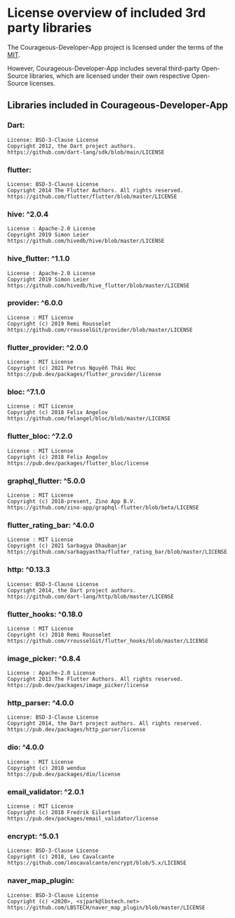 # License overview of included 3rd party libraries

The Courageous-Developer-App project is licensed under the terms of the [MIT](LICENSE).


However, Courageous-Developer-App includes several third-party Open-Source libraries, 
which are licensed under their own respective Open-Source licenses.

## Libraries included in Courageous-Developer-App

### Dart: 
    License: BSD-3-Clause License
    Copyright 2012, the Dart project authors.
    https://github.com/dart-lang/sdk/blob/main/LICENSE

### flutter:
    License: BSD-3-Clause License
    Copyright 2014 The Flutter Authors. All rights reserved.
    https://github.com/flutter/flutter/blob/master/LICENSE
   
### hive: ^2.0.4
    License : Apache-2.0 License
    Copyright 2019 Simon Leier
    https://github.com/hivedb/hive/blob/master/LICENSE

### hive_flutter: ^1.1.0
    License : Apache-2.0 License
    Copyright 2019 Simon Leier
    https://github.com/hivedb/hive_flutter/blob/master/LICENSE

### provider: ^6.0.0
    License : MIT License
    Copyright (c) 2019 Remi Rousselet
    https://github.com/rrousselGit/provider/blob/master/LICENSE

### flutter_provider: ^2.0.0
    License : MIT License
    Copyright (c) 2021 Petrus Nguyễn Thái Học
    https://pub.dev/packages/flutter_provider/license

### bloc: ^7.1.0
    License : MIT License
    Copyright (c) 2018 Felix Angelov
    https://github.com/felangel/bloc/blob/master/LICENSE

### flutter_bloc: ^7.2.0
    License : MIT License
    Copyright (c) 2018 Felix Angelov
    https://pub.dev/packages/flutter_bloc/license

### graphql_flutter: ^5.0.0
    License : MIT License
    Copyright (c) 2018-present, Zino App B.V.
    https://github.com/zino-app/graphql-flutter/blob/beta/LICENSE

### flutter_rating_bar: ^4.0.0
    License : MIT License
    Copyright (c) 2021 Sarbagya Dhaubanjar
    https://github.com/sarbagyastha/flutter_rating_bar/blob/master/LICENSE

### http: ^0.13.3
    License: BSD-3-Clause License
    Copyright 2014, the Dart project authors.
    https://github.com/dart-lang/http/blob/master/LICENSE

### flutter_hooks: ^0.18.0
    License : MIT License
    Copyright (c) 2018 Remi Rousselet
    https://github.com/rrousselGit/flutter_hooks/blob/master/LICENSE

### image_picker: ^0.8.4
    License : Apache-2.0 License
    Copyright 2013 The Flutter Authors. All rights reserved.
    https://pub.dev/packages/image_picker/license

### http_parser: ^4.0.0
    License: BSD-3-Clause License
    Copyright 2014, the Dart project authors. All rights reserved.
    https://pub.dev/packages/http_parser/license

### dio: ^4.0.0
    License : MIT License
    Copyright (c) 2018 wendux
    https://pub.dev/packages/dio/license

### email_validator: ^2.0.1
    License : MIT License
    Copyright (c) 2018 Fredrik Eilertsen
    https://pub.dev/packages/email_validator/license
  
### encrypt: ^5.0.1
    License: BSD-3-Clause License
    Copyright (c) 2018, Leo Cavalcante
    https://github.com/leocavalcante/encrypt/blob/5.x/LICENSE

### naver_map_plugin:
    License: BSD-3-Clause License
    Copyright (c) <2020>, <sjpark@lbstech.net>
    https://github.com/LBSTECH/naver_map_plugin/blob/master/LICENSE
